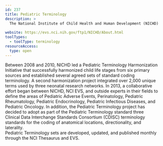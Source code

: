 ```yaml
---
id: 237
title: Pediatric Terminology
description: >
  The National Institute of Child Health and Human Development (NICHD) works with the NCI Enterprise Vocabulary Services (EVS) and numerous contributors from national and international academic, clinical, and research institutions to provide standardized terminology for coding pediatric clinical trials and other research activities.
  
website: https://evs.nci.nih.gov/ftp1/NICHD/About.html
toolTypes:
  - toolType: terminology
resourceAccess:
  type: open
---
```

Between 2008 and 2010, NICHD led a Pediatric Terminology Harmonization Initiative that successfully harmonized child life stages from six primary sources and established several agreed sets of standard coding terminology. A second harmonization project integrated over 2,000 unique terms used by three neonatal research networks.
In 2013, a collaborative effort began between NICHD, NCI EVS, and outside experts in their fields to define the areas of Pediatric Adverse Events, Perinatology, Pediatric Rheumatology, Pediatric Endocrinology, Pediatric Infectious Diseases, and Pediatric Oncology.
In addition, the Pediatric Terminology project has decided to adopt as part of the Pediatric Terminology standard three Clinical Data Interchange Standards Consortium (CDISC) terminology standards for the coding of anatomical locations, directionality, and laterality.  
Pediatric Terminology sets are developed, updated, and published monthly through the NCI Thesaurus and EVS.